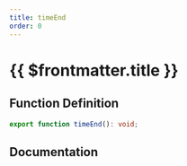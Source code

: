 ```yaml
---
title: timeEnd
order: 0
---
```


# {{ $frontmatter.title }}

## Function Definition

```ts
export function timeEnd(): void;
```

## Documentation

<!--@include: ./parts/timeEnd.md-->
